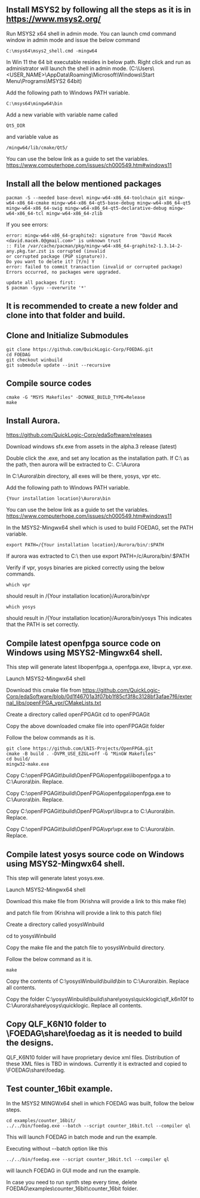 
## Install MSYS2 by following all the steps as it is in https://www.msys2.org/

Run MSYS2 x64 shell in admin mode. You can launch cmd command window in admin mode and issue the below command
```
C:\msys64\msys2_shell.cmd -mingw64
```
In Win 11 the 64 bit executable resides in below path. Right click and run as administrator will launch the shell in admin mode.
(C:\Users\\<USER_NAME>\AppData\Roaming\Microsoft\Windows\Start Menu\Programs\MSYS2 64bit)

Add the following path to Windows PATH variable.
```
C:\msys64\mingw64\bin
```
Add a new variable with variable name called 
```
Qt5_DIR
```
and variable value as 
```
/mingw64/lib/cmake/Qt5/
```
You can use the below link as a guide to set the variables.
https://www.computerhope.com/issues/ch000549.htm#windows11


## Install all the below mentioned packages
```
pacman -S --needed base-devel mingw-w64-x86_64-toolchain git mingw-w64-x86_64-cmake mingw-w64-x86_64-qt5-base-debug mingw-w64-x86_64-qt5 mingw-w64-x86_64-swig mingw-w64-x86_64-qt5-declarative-debug mingw-w64-x86_64-tcl mingw-w64-x86_64-zlib
```

If you see errors:
```
error: mingw-w64-x86_64-graphite2: signature from "David Macek <david.macek.0@gmail.com>" is unknown trust
:: File /var/cache/pacman/pkg/mingw-w64-x86_64-graphite2-1.3.14-2-any.pkg.tar.zst is corrupted (invalid 
or corrupted package (PGP signature)).
Do you want to delete it? [Y/n] Y
error: failed to commit transaction (invalid or corrupted package)
Errors occurred, no packages were upgraded.

update all packages first:
$ pacman -Syyu --overwrite '*'
```
## It is recommended to create a new folder and clone into that folder and build.

## Clone and Initialize Submodules
```
git clone https://github.com/QuickLogic-Corp/FOEDAG.git
cd FOEDAG
git checkout winbuild
git submodule update --init --recursive
```
## Compile source codes

```
cmake -G "MSYS Makefiles" -DCMAKE_BUILD_TYPE=Release
make
```


## Install Aurora.

https://github.com/QuickLogic-Corp/edaSoftware/releases

Download windows sfx.exe from assets in the alpha.3 release (latest)

Double click the .exe, and set any location as the installation path. If C:\ as the path, then aurora will be extracted to C:\. C:\Aurora

In C:\Aurora\bin directory, all exes will be there, yosys, vpr etc.

Add the following path to Windows PATH variable.
```
{Your installation location}\Aurora\bin
```
You can use the below link as a guide to set the variables.
https://www.computerhope.com/issues/ch000549.htm#windows11

In the MSYS2-Mingwx64 shell which is used to build FOEDAG, set the PATH variable.
```
export PATH=/{Your installation location}/Aurora/bin/:$PATH
```
If aurora was extracted to C:\ then use
export PATH=/c/Aurora/bin/:$PATH

Verify if vpr, yosys binaries are picked correctly using the below commands.
```
which vpr
```
should result in /{Your installation location}/Aurora/bin/vpr
```
which yosys
```
should result in /{Your installation location}/Aurora/bin/yosys
This indicates that the PATH is set correctly.


## Compile latest openfpga source code on Windows using MSYS2-Mingwx64 shell.
This step will generate latest libopenfpga.a, openfpga.exe, libvpr.a, vpr.exe.

Launch MSYS2-Mingwx64 shell

Download this cmake file from
https://github.com/QuickLogic-Corp/edaSoftware/blob/0d1f46701a3f07bb1f85cf3f8c3128bf3afae7f6/external_libs/openFPGA_vpr/CMakeLists.txt

Create a directory called openFPGAGit
cd to openFPGAGit

Copy the above downloaded cmake file into openFPGAGit folder

Follow the below commands as it is.
```
git clone https://github.com/LNIS-Projects/OpenFPGA.git
cmake -B build . -DVPR_USE_EZGL=off -G "MinGW Makefiles"
cd build/
mingw32-make.exe
```
Copy C:\openFPGAGit\build\OpenFPGA\openfpga\libopenfpga.a to C:\Aurora\bin. Replace.

Copy C:\openFPGAGit\build\OpenFPGA\openfpga\openfpga.exe to C:\Aurora\bin. Replace.

Copy C:\openFPGAGit\build\OpenFPGA\vpr\libvpr.a to C:\Aurora\bin. Replace.

Copy C:\openFPGAGit\build\OpenFPGA\vpr\vpr.exe to C:\Aurora\bin. Replace.



## Compile latest yosys source code on Windows using MSYS2-Mingwx64 shell.

This step will generate latest yosys.exe.

Launch MSYS2-Mingwx64 shell

Download this make file from
(Krishna will provide a link to this make file)

and patch file from
(Krishna will provide a link to this patch file)

Create a directory called yosysWinbuild

cd to yosysWinbuild

Copy the make file and the patch file to yosysWinbuild directory.

Follow the below command as it is.
```
make
```

Copy the contents of C:\yosysWinbuild\build\bin to C:\Aurora\bin. Replace all contents.

Copy the folder C:\yosysWinbuild\build\share\yosys\quicklogic\qlf_k6n10f to C:\Aurora\share\yosys\quicklogic. Replace all contents.

## Copy QLF_K6N10 folder to \FOEDAG\share\foedag as it is needed to build the designs.
QLF_K6N10 folder will have proprietary device xml files. Distribution of these XML files is TBD in windows. Currently it is extracted and copied to \FOEDAG\share\foedag.


## Test counter_16bit example.
In the MSYS2 MINGWx64 shell in which FOEDAG was built, follow the below steps.

```
cd examples/counter_16bit/
../../bin/foedag.exe --batch --script counter_16bit.tcl --compiler ql
```
This will launch FOEDAG in batch mode and run the example.

Executing without --batch option like this
```
../../bin/foedag.exe --script counter_16bit.tcl --compiler ql
```
will launch FOEDAG in GUI mode and run the example.

In case you need to run synth step every time, delete FOEDAG\examples\counter_16bit\counter_16bit folder.
